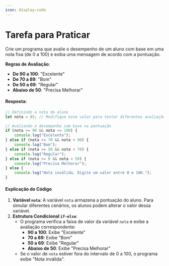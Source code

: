 ```yaml
---
icon: display-code
---
```


# Tarefa para Praticar

Crie um programa que avalie o desempenho de um aluno com base em uma nota fixa (de 0 a 100) e exiba uma mensagem de acordo com a pontuação.

**Regras de Avaliação**:

* **De 90 a 100**: "Excelente"
* **De 70 a 89**: "Bom"
* **De 50 a 69**: "Regular"
* **Abaixo de 50**: "Precisa Melhorar"

#### **Resposta:**

```javascript
// Definindo a nota do aluno
let nota = 85; // Modifique esse valor para testar diferentes avaliações

// Avaliando o desempenho com base na pontuação
if (nota >= 90 && nota <= 100) {
    console.log("Excelente");
} else if (nota >= 70 && nota < 90) {
    console.log("Bom");
} else if (nota >= 50 && nota < 70) {
    console.log("Regular");
} else if (nota >= 0 && nota < 50) {
    console.log("Precisa Melhorar");
} else {
    console.log("Nota inválida. Digite um valor entre 0 e 100.");
}
```

#### **Explicação do Código**

1. **Variável `nota`**: A variável `nota` armazena a pontuação do aluno. Para simular diferentes cenários, os alunos podem alterar o valor dessa variável.
2. **Estrutura Condicional `if-else`**:
   * O programa verifica a faixa de valor da variável `nota` e exibe a avaliação correspondente:
     * **90 a 100**: Exibe "Excelente"
     * **70 a 89**: Exibe "Bom"
     * **50 a 69**: Exibe "Regular"
     * **Abaixo de 50**: Exibe "Precisa Melhorar"
   * Se o valor de `nota` estiver fora do intervalo de 0 a 100, o programa exibe "Nota inválida".
